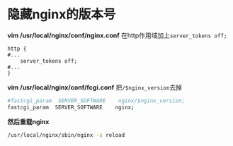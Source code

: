 # 隐藏nginx的版本号

**vim /usr/local/nginx/conf/nginx.conf**
在http作用域加上`server_tokens off;`
```config
http {
#...
	server_tokens off;
#...
}
```

**vim /usr/local/nginx/conf/fcgi.conf**
把`/$nginx_version`去掉
```bash
#fastcgi_param  SERVER_SOFTWARE    nginx/$nginx_version;
fastcgi_param  SERVER_SOFTWARE    nginx;	
```


**然后重载nginx**
```bash
/usr/local/nginx/sbin/nginx -s reload
```


